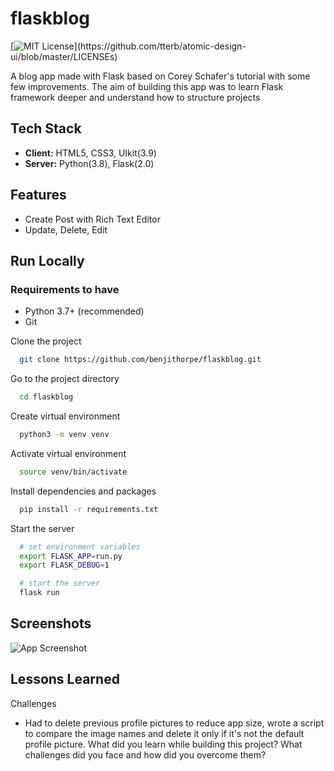 # flaskblog
[![MIT License](https://img.shields.io/apm/l/atomic-design-ui.svg?)](https://github.com/tterb/atomic-design-ui/blob/master/LICENSEs)

A blog app made with Flask based on Corey Schafer's tutorial with some few improvements.
The aim of building this app was to learn Flask framework deeper and understand how to structure projects

## Tech Stack
- **Client:** HTML5, CSS3, UIkit(3.9)
- **Server:** Python(3.8), Flask(2.0)

## Features
- Create Post with Rich Text Editor
- Update, Delete, Edit

## Run Locally

### Requirements to have
- Python 3.7+ (recommended)
- Git

Clone the project
```bash
  git clone https://github.com/benjithorpe/flaskblog.git
```

Go to the project directory
```bash
  cd flaskblog
```

Create virtual environment
```bash
  python3 -m venv venv
```

Activate virtual environment
```bash
  source venv/bin/activate
```

Install dependencies and packages

```bash
  pip install -r requirements.txt
```

Start the server
```bash
  # set environment variables
  export FLASK_APP=run.py
  export FLASK_DEBUG=1

  # start the server
  flask run
```

## Screenshots
![App Screenshot](https://via.placeholder.com/468x300?text=App+Screenshot+Here)


## Lessons Learned

Challenges
  - Had to delete previous profile pictures to reduce app size, wrote a script to compare the image names and delete it only if it's not the default profile picture.
What did you learn while building this project? What challenges did you face and how did you overcome them?
